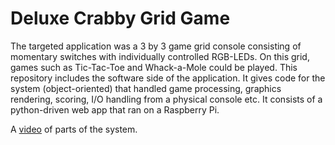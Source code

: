 # Deluxe Crabby Grid Game

The targeted application was a 3 by 3 game grid console consisting of momentary switches with individually controlled RGB-LEDs. On this grid, games such as Tic-Tac-Toe and Whack-a-Mole could be played. This repository includes the software side of the application. It gives code for the system (object-oriented) that handled game processing, graphics rendering, scoring, I/O handling from a physical console etc. It consists of a python-driven web app that ran on a Raspberry Pi.

A [video](https://drive.google.com/file/d/1ZAkvROSeozhwr0MYIrVSUusUbGgOAU1R/view?usp=sharing) of parts of the system.